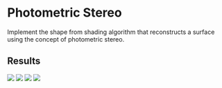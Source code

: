 # Photometric Stereo
Implement the shape from shading algorithm that reconstructs a surface using the concept of photometric stereo.

## Results
![](https://raw.githubusercontent.com/xuzebin/CS6643-ComputerVision/master/Assignment3/results/synth_result.jpg)
![](https://raw.githubusercontent.com/xuzebin/CS6643-ComputerVision/master/Assignment3/results/sphere_result.jpg)
![](https://raw.githubusercontent.com/xuzebin/CS6643-ComputerVision/master/Assignment3/results/dog_result.jpg)
![](https://raw.githubusercontent.com/xuzebin/CS6643-ComputerVision/master/Assignment3/results/improved_integration.jpg)
